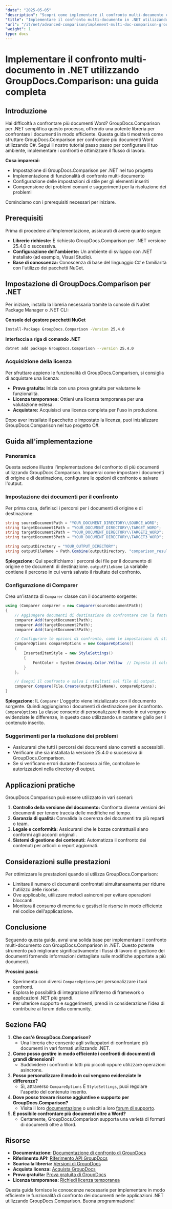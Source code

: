 ```yaml
---
"date": "2025-05-05"
"description": "Scopri come implementare il confronto multi-documento con GroupDocs.Comparison per .NET. Questa guida illustra installazione, configurazione e applicazioni pratiche."
"title": "Implementare il confronto multi-documento in .NET utilizzando GroupDocs.Comparison"
"url": "/it/net/advanced-comparison/implement-multi-doc-comparison-groupdocs-net/"
"weight": 1
type: docs
---
```

# Implementare il confronto multi-documento in .NET utilizzando GroupDocs.Comparison: una guida completa

## Introduzione

Hai difficoltà a confrontare più documenti Word? GroupDocs.Comparison per .NET semplifica questo processo, offrendo una potente libreria per confrontare i documenti in modo efficiente. Questa guida ti mostrerà come sfruttare GroupDocs.Comparison per confrontare più documenti Word utilizzando C#. Segui il nostro tutorial passo passo per configurare il tuo ambiente, implementare i confronti e ottimizzare il flusso di lavoro.

**Cosa imparerai:**
- Impostazione di GroupDocs.Comparison per .NET nel tuo progetto
- Implementazione di funzionalità di confronto multi-documento
- Configurazione delle impostazioni di stile per gli elementi inseriti
- Comprensione dei problemi comuni e suggerimenti per la risoluzione dei problemi

Cominciamo con i prerequisiti necessari per iniziare.

## Prerequisiti

Prima di procedere all'implementazione, assicurati di avere quanto segue:
- **Librerie richieste:** È richiesto GroupDocs.Comparison per .NET versione 25.4.0 o successiva.
- **Configurazione dell'ambiente:** Un ambiente di sviluppo con .NET installato (ad esempio, Visual Studio).
- **Base di conoscenza:** Conoscenza di base del linguaggio C# e familiarità con l'utilizzo dei pacchetti NuGet.

## Impostazione di GroupDocs.Comparison per .NET

Per iniziare, installa la libreria necessaria tramite la console di NuGet Package Manager o .NET CLI:

**Console del gestore pacchetti NuGet**
```bash
Install-Package GroupDocs.Comparison -Version 25.4.0
```

**Interfaccia a riga di comando .NET**
```bash
dotnet add package GroupDocs.Comparison --version 25.4.0
```

### Acquisizione della licenza

Per sfruttare appieno le funzionalità di GroupDocs.Comparison, si consiglia di acquistare una licenza:
- **Prova gratuita:** Inizia con una prova gratuita per valutarne le funzionalità.
- **Licenza temporanea:** Ottieni una licenza temporanea per una valutazione estesa.
- **Acquistare:** Acquisisci una licenza completa per l'uso in produzione.

Dopo aver installato il pacchetto e impostato la licenza, puoi inizializzare GroupDocs.Comparison nel tuo progetto C#.

## Guida all'implementazione

### Panoramica
Questa sezione illustra l'implementazione del confronto di più documenti utilizzando GroupDocs.Comparison. Imparerai come impostare i documenti di origine e di destinazione, configurare le opzioni di confronto e salvare l'output.

### Impostazione dei documenti per il confronto
Per prima cosa, definisci i percorsi per i documenti di origine e di destinazione:
```csharp
string sourceDocumentPath = "YOUR_DOCUMENT_DIRECTORY\\SOURCE_WORD";
string targetDocument1Path = "YOUR_DOCUMENT_DIRECTORY\\TARGET_WORD";
string targetDocument2Path = "YOUR_DOCUMENT_DIRECTORY\\TARGET2_WORD";
string targetDocument3Path = "YOUR_DOCUMENT_DIRECTORY\\TARGET3_WORD";

string outputDirectory = "YOUR_OUTPUT_DIRECTORY";
string outputFileName = Path.Combine(outputDirectory, "comparison_result.docx");
```
**Spiegazione:** Qui specifichiamo i percorsi dei file per il documento di origine e tre documenti di destinazione. `outputFileName` La variabile contiene il percorso in cui verrà salvato il risultato del confronto.

### Configurazione di Comparer
Crea un'istanza di `Comparer` classe con il documento sorgente:
```csharp
using (Comparer comparer = new Comparer(sourceDocumentPath))
{
    // Aggiungere documenti di destinazione da confrontare con la fonte.
    comparer.Add(targetDocument1Path);
    comparer.Add(targetDocument2Path);
    comparer.Add(targetDocument3Path);

    // Configurare le opzioni di confronto, come le impostazioni di stile per gli elementi inseriti.
    CompareOptions compareOptions = new CompareOptions()
    {
        InsertedItemStyle = new StyleSettings()
        {
            FontColor = System.Drawing.Color.Yellow  // Imposta il colore del carattere del contenuto inserito su giallo.
        }
    };

    // Esegui il confronto e salva i risultati nel file di output.
    comparer.Compare(File.Create(outputFileName), compareOptions);
}
```
**Spiegazione:** IL `Comparer` L'oggetto viene inizializzato con il documento sorgente. Quindi aggiungiamo i documenti di destinazione per il confronto. `CompareOptions` La classe consente di personalizzare il modo in cui vengono evidenziate le differenze, in questo caso utilizzando un carattere giallo per il contenuto inserito.

### Suggerimenti per la risoluzione dei problemi
- Assicurarsi che tutti i percorsi dei documenti siano corretti e accessibili.
- Verificare che sia installata la versione 25.4.0 o successiva di GroupDocs.Comparison.
- Se si verificano errori durante l'accesso ai file, controllare le autorizzazioni nella directory di output.

## Applicazioni pratiche
GroupDocs.Comparison può essere utilizzato in vari scenari:
1. **Controllo della versione del documento:** Confronta diverse versioni dei documenti per tenere traccia delle modifiche nel tempo.
2. **Garanzia di qualità:** Convalida la coerenza dei documenti tra più reparti o team.
3. **Legale e conformità:** Assicurarsi che le bozze contrattuali siano conformi agli accordi originali.
4. **Sistemi di gestione dei contenuti:** Automatizza il confronto dei contenuti per articoli o report aggiornati.

## Considerazioni sulle prestazioni
Per ottimizzare le prestazioni quando si utilizza GroupDocs.Comparison:
- Limitare il numero di documenti confrontati simultaneamente per ridurre l'utilizzo delle risorse.
- Ove applicabile, utilizzare metodi asincroni per evitare operazioni bloccanti.
- Monitora il consumo di memoria e gestisci le risorse in modo efficiente nel codice dell'applicazione.

## Conclusione
Seguendo questa guida, avrai una solida base per implementare il confronto multi-documento con GroupDocs.Comparison in .NET. Questo potente strumento può migliorare significativamente i flussi di lavoro di gestione dei documenti fornendo informazioni dettagliate sulle modifiche apportate a più documenti.

**Prossimi passi:**
- Sperimenta con diversi `CompareOptions` per personalizzare i tuoi confronti.
- Esplora le possibilità di integrazione all'interno di framework o applicazioni .NET più grandi.
- Per ulteriore supporto e suggerimenti, prendi in considerazione l'idea di contribuire ai forum della community.

## Sezione FAQ
1. **Che cos'è GroupDocs.Comparison?**
   - Una libreria che consente agli sviluppatori di confrontare più documenti in vari formati utilizzando .NET.
2. **Come posso gestire in modo efficiente i confronti di documenti di grandi dimensioni?**
   - Suddividere i confronti in lotti più piccoli oppure utilizzare operazioni asincrone.
3. **Posso personalizzare il modo in cui vengono evidenziate le differenze?**
   - Sì, attraverso `CompareOptions` E `StyleSettings`, puoi regolare l'aspetto del contenuto inserito.
4. **Dove posso trovare risorse aggiuntive e supporto per GroupDocs.Comparison?**
   - Visita il loro [documentazione](https://docs.groupdocs.com/comparison/net/) o unisciti a loro [forum di supporto](https://forum.groupdocs.com/c/comparison/).
5. **È possibile confrontare più documenti oltre a Word?**
   - Certamente, GroupDocs.Comparison supporta una varietà di formati di documenti oltre a Word.

## Risorse
- **Documentazione:** [Documentazione di confronto di GroupDocs](https://docs.groupdocs.com/comparison/net/)
- **Riferimento API:** [Riferimento API GroupDocs](https://reference.groupdocs.com/comparison/net/)
- **Scarica la libreria:** [Versioni di GroupDocs](https://releases.groupdocs.com/comparison/net/)
- **Acquista licenza:** [Acquista GroupDocs](https://purchase.groupdocs.com/buy)
- **Prova gratuita:** [Prova gratuita di GroupDocs](https://releases.groupdocs.com/comparison/net/)
- **Licenza temporanea:** [Richiedi licenza temporanea](https://purchase.groupdocs.com/temporary-license/)

Questa guida fornisce le conoscenze necessarie per implementare in modo efficiente le funzionalità di confronto dei documenti nelle applicazioni .NET utilizzando GroupDocs.Comparison. Buona programmazione!